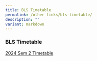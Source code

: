 ```yaml
---
title: BLS Timetable
permalink: /other-links/bls-timetable/
description: ""
variant: markdown
---
```

### **BLS Timetable**

[2024 Sem 2 Timetable](/files/2024_SEM_2_TIMETABLE_CLASS_ALL_V1_1_2024621.pdf)